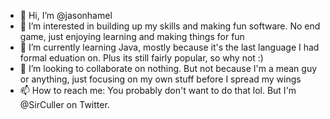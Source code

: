 - 👋 Hi, I’m @jasonhamel
- 👀 I’m interested in building up my skills and making fun software. No end game, just enjoying learning and making things for fun
- 🌱 I’m currently learning Java, mostly because it's the last language I had formal eduation on. Plus its still fairly popular, so why not :)
- 💞️ I’m looking to collaborate on nothing. But not because I'm a mean guy or anything, just focusing on my own stuff before I spread my wings
- 📫 How to reach me: You probably don't want to do that lol. But I'm @SirCuller on Twitter.

<!---
jasonhamel/jasonhamel is a ✨ special ✨ repository because its `README.md` (this file) appears on your GitHub profile.
You can click the Preview link to take a look at your changes.
--->
